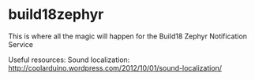 build18zephyr
=============

This is where all the magic will happen for the Build18 Zephyr Notification Service


Useful resources:
Sound localization: http://coolarduino.wordpress.com/2012/10/01/sound-localization/
